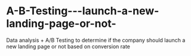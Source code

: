 # A-B-Testing---launch-a-new-landing-page-or-not-
Data analysis + A/B Testing to determine if the company should launch a new landing page or not based on conversion rate
